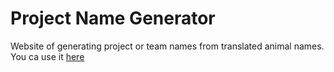 # Project Name Generator

Website of generating project or team names from translated animal names.
You ca use it [here](https://jaanonim.github.io/project-name-generator/)
